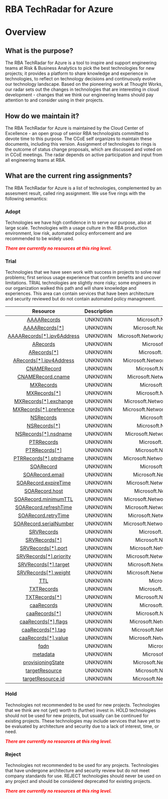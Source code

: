 
RBA TechRadar for Azure
=======================

# Overview

## What is the purpose?


The RBA TechRadar for Azure is a tool to inspire and support engineering teams at Risk & Business Analytics to pick the best technologies for new projects; it provides a platform to share knowledge and experience in technologies, to reflect on technology decisions and continuously evolve our technology landscape.  Based on the pioneering work at Thought Works, our radar sets out the changes in technologies that are interesting in cloud development - changes that we think our engineering teams should pay attention to and consider using in their projects.
## How do we maintain it?


The RBA TechRadar for Azure is maintained by the Cloud Center of Excellence - an open group of senior RBA technologists committed to devote time to this purpose.  The CCoE self organizes to maintain these documents, including this version.  Assignment of technologies to rings is the outcome of status change proposals, which are discussed and voted on in CCoE meetings.  The radar depends on active participation and input from all engineering teams at RBA.
## What are the current ring assignments?


The RBA TechRadar for Azure is a list of technologies, complemented by an assesment result, called ring assignment.  We use five rings with the following semantics:
### Adopt


Technologies we have high confidence in to serve our purpose, also at large scale.  Technologies with a usage culture in the RBA production environment, low risk, automated policy enforcement and are recommended to be widely used.  
  
***<font color="red"> There are currently no resources at this ring level. </font>***
### Trial


Technologies that we have seen work with success in projects to solve real problems;  first serious usage experience that confirm benefits and uncover limitations.  TRIAL technologies are slightly more risky; some engineers in our organization walked this path and will share knowledge and experiences.  This area can contain services that have been architecture and security reviewed but do not contain automated policy managmeent.  

|Resource|Description|Path|Status|
| :---: | :---: | :---: | :---: |
|[AAAARecords](https://github.com/openrba/python-azure-techradar/tree/master/Microsoft.Network/dnszones/PTR/AAAARecords)|UNKNOWN|Microsoft.Network/dnszones/PTR/AAAARecords|TRIAL|
|[AAAARecords[*]](https://github.com/openrba/python-azure-techradar/tree/master/Microsoft.Network/dnszones/PTR/AAAARecords[*])|UNKNOWN|Microsoft.Network/dnszones/PTR/AAAARecords[*]|TRIAL|
|[AAAARecords[*].ipv6Address](https://github.com/openrba/python-azure-techradar/tree/master/Microsoft.Network/dnszones/PTR/AAAARecords[*].ipv6Address)|UNKNOWN|Microsoft.Network/dnszones/PTR/AAAARecords[*].ipv6Address|TRIAL|
|[ARecords](https://github.com/openrba/python-azure-techradar/tree/master/Microsoft.Network/dnszones/PTR/ARecords)|UNKNOWN|Microsoft.Network/dnszones/PTR/ARecords|TRIAL|
|[ARecords[*]](https://github.com/openrba/python-azure-techradar/tree/master/Microsoft.Network/dnszones/PTR/ARecords[*])|UNKNOWN|Microsoft.Network/dnszones/PTR/ARecords[*]|TRIAL|
|[ARecords[*].ipv4Address](https://github.com/openrba/python-azure-techradar/tree/master/Microsoft.Network/dnszones/PTR/ARecords[*].ipv4Address)|UNKNOWN|Microsoft.Network/dnszones/PTR/ARecords[*].ipv4Address|TRIAL|
|[CNAMERecord](https://github.com/openrba/python-azure-techradar/tree/master/Microsoft.Network/dnszones/PTR/CNAMERecord)|UNKNOWN|Microsoft.Network/dnszones/PTR/CNAMERecord|TRIAL|
|[CNAMERecord.cname](https://github.com/openrba/python-azure-techradar/tree/master/Microsoft.Network/dnszones/PTR/CNAMERecord.cname)|UNKNOWN|Microsoft.Network/dnszones/PTR/CNAMERecord.cname|TRIAL|
|[MXRecords](https://github.com/openrba/python-azure-techradar/tree/master/Microsoft.Network/dnszones/PTR/MXRecords)|UNKNOWN|Microsoft.Network/dnszones/PTR/MXRecords|TRIAL|
|[MXRecords[*]](https://github.com/openrba/python-azure-techradar/tree/master/Microsoft.Network/dnszones/PTR/MXRecords[*])|UNKNOWN|Microsoft.Network/dnszones/PTR/MXRecords[*]|TRIAL|
|[MXRecords[*].exchange](https://github.com/openrba/python-azure-techradar/tree/master/Microsoft.Network/dnszones/PTR/MXRecords[*].exchange)|UNKNOWN|Microsoft.Network/dnszones/PTR/MXRecords[*].exchange|TRIAL|
|[MXRecords[*].preference](https://github.com/openrba/python-azure-techradar/tree/master/Microsoft.Network/dnszones/PTR/MXRecords[*].preference)|UNKNOWN|Microsoft.Network/dnszones/PTR/MXRecords[*].preference|TRIAL|
|[NSRecords](https://github.com/openrba/python-azure-techradar/tree/master/Microsoft.Network/dnszones/PTR/NSRecords)|UNKNOWN|Microsoft.Network/dnszones/PTR/NSRecords|TRIAL|
|[NSRecords[*]](https://github.com/openrba/python-azure-techradar/tree/master/Microsoft.Network/dnszones/PTR/NSRecords[*])|UNKNOWN|Microsoft.Network/dnszones/PTR/NSRecords[*]|TRIAL|
|[NSRecords[*].nsdname](https://github.com/openrba/python-azure-techradar/tree/master/Microsoft.Network/dnszones/PTR/NSRecords[*].nsdname)|UNKNOWN|Microsoft.Network/dnszones/PTR/NSRecords[*].nsdname|TRIAL|
|[PTRRecords](https://github.com/openrba/python-azure-techradar/tree/master/Microsoft.Network/dnszones/PTR/PTRRecords)|UNKNOWN|Microsoft.Network/dnszones/PTR/PTRRecords|TRIAL|
|[PTRRecords[*]](https://github.com/openrba/python-azure-techradar/tree/master/Microsoft.Network/dnszones/PTR/PTRRecords[*])|UNKNOWN|Microsoft.Network/dnszones/PTR/PTRRecords[*]|TRIAL|
|[PTRRecords[*].ptrdname](https://github.com/openrba/python-azure-techradar/tree/master/Microsoft.Network/dnszones/PTR/PTRRecords[*].ptrdname)|UNKNOWN|Microsoft.Network/dnszones/PTR/PTRRecords[*].ptrdname|TRIAL|
|[SOARecord](https://github.com/openrba/python-azure-techradar/tree/master/Microsoft.Network/dnszones/PTR/SOARecord)|UNKNOWN|Microsoft.Network/dnszones/PTR/SOARecord|TRIAL|
|[SOARecord.email](https://github.com/openrba/python-azure-techradar/tree/master/Microsoft.Network/dnszones/PTR/SOARecord.email)|UNKNOWN|Microsoft.Network/dnszones/PTR/SOARecord.email|TRIAL|
|[SOARecord.expireTime](https://github.com/openrba/python-azure-techradar/tree/master/Microsoft.Network/dnszones/PTR/SOARecord.expireTime)|UNKNOWN|Microsoft.Network/dnszones/PTR/SOARecord.expireTime|TRIAL|
|[SOARecord.host](https://github.com/openrba/python-azure-techradar/tree/master/Microsoft.Network/dnszones/PTR/SOARecord.host)|UNKNOWN|Microsoft.Network/dnszones/PTR/SOARecord.host|TRIAL|
|[SOARecord.minimumTTL](https://github.com/openrba/python-azure-techradar/tree/master/Microsoft.Network/dnszones/PTR/SOARecord.minimumTTL)|UNKNOWN|Microsoft.Network/dnszones/PTR/SOARecord.minimumTTL|TRIAL|
|[SOARecord.refreshTime](https://github.com/openrba/python-azure-techradar/tree/master/Microsoft.Network/dnszones/PTR/SOARecord.refreshTime)|UNKNOWN|Microsoft.Network/dnszones/PTR/SOARecord.refreshTime|TRIAL|
|[SOARecord.retryTime](https://github.com/openrba/python-azure-techradar/tree/master/Microsoft.Network/dnszones/PTR/SOARecord.retryTime)|UNKNOWN|Microsoft.Network/dnszones/PTR/SOARecord.retryTime|TRIAL|
|[SOARecord.serialNumber](https://github.com/openrba/python-azure-techradar/tree/master/Microsoft.Network/dnszones/PTR/SOARecord.serialNumber)|UNKNOWN|Microsoft.Network/dnszones/PTR/SOARecord.serialNumber|TRIAL|
|[SRVRecords](https://github.com/openrba/python-azure-techradar/tree/master/Microsoft.Network/dnszones/PTR/SRVRecords)|UNKNOWN|Microsoft.Network/dnszones/PTR/SRVRecords|TRIAL|
|[SRVRecords[*]](https://github.com/openrba/python-azure-techradar/tree/master/Microsoft.Network/dnszones/PTR/SRVRecords[*])|UNKNOWN|Microsoft.Network/dnszones/PTR/SRVRecords[*]|TRIAL|
|[SRVRecords[*].port](https://github.com/openrba/python-azure-techradar/tree/master/Microsoft.Network/dnszones/PTR/SRVRecords[*].port)|UNKNOWN|Microsoft.Network/dnszones/PTR/SRVRecords[*].port|TRIAL|
|[SRVRecords[*].priority](https://github.com/openrba/python-azure-techradar/tree/master/Microsoft.Network/dnszones/PTR/SRVRecords[*].priority)|UNKNOWN|Microsoft.Network/dnszones/PTR/SRVRecords[*].priority|TRIAL|
|[SRVRecords[*].target](https://github.com/openrba/python-azure-techradar/tree/master/Microsoft.Network/dnszones/PTR/SRVRecords[*].target)|UNKNOWN|Microsoft.Network/dnszones/PTR/SRVRecords[*].target|TRIAL|
|[SRVRecords[*].weight](https://github.com/openrba/python-azure-techradar/tree/master/Microsoft.Network/dnszones/PTR/SRVRecords[*].weight)|UNKNOWN|Microsoft.Network/dnszones/PTR/SRVRecords[*].weight|TRIAL|
|[TTL](https://github.com/openrba/python-azure-techradar/tree/master/Microsoft.Network/dnszones/PTR/TTL)|UNKNOWN|Microsoft.Network/dnszones/PTR/TTL|TRIAL|
|[TXTRecords](https://github.com/openrba/python-azure-techradar/tree/master/Microsoft.Network/dnszones/PTR/TXTRecords)|UNKNOWN|Microsoft.Network/dnszones/PTR/TXTRecords|TRIAL|
|[TXTRecords[*]](https://github.com/openrba/python-azure-techradar/tree/master/Microsoft.Network/dnszones/PTR/TXTRecords[*])|UNKNOWN|Microsoft.Network/dnszones/PTR/TXTRecords[*]|TRIAL|
|[caaRecords](https://github.com/openrba/python-azure-techradar/tree/master/Microsoft.Network/dnszones/PTR/caaRecords)|UNKNOWN|Microsoft.Network/dnszones/PTR/caaRecords|TRIAL|
|[caaRecords[*]](https://github.com/openrba/python-azure-techradar/tree/master/Microsoft.Network/dnszones/PTR/caaRecords[*])|UNKNOWN|Microsoft.Network/dnszones/PTR/caaRecords[*]|TRIAL|
|[caaRecords[*].flags](https://github.com/openrba/python-azure-techradar/tree/master/Microsoft.Network/dnszones/PTR/caaRecords[*].flags)|UNKNOWN|Microsoft.Network/dnszones/PTR/caaRecords[*].flags|TRIAL|
|[caaRecords[*].tag](https://github.com/openrba/python-azure-techradar/tree/master/Microsoft.Network/dnszones/PTR/caaRecords[*].tag)|UNKNOWN|Microsoft.Network/dnszones/PTR/caaRecords[*].tag|TRIAL|
|[caaRecords[*].value](https://github.com/openrba/python-azure-techradar/tree/master/Microsoft.Network/dnszones/PTR/caaRecords[*].value)|UNKNOWN|Microsoft.Network/dnszones/PTR/caaRecords[*].value|TRIAL|
|[fqdn](https://github.com/openrba/python-azure-techradar/tree/master/Microsoft.Network/dnszones/PTR/fqdn)|UNKNOWN|Microsoft.Network/dnszones/PTR/fqdn|TRIAL|
|[metadata](https://github.com/openrba/python-azure-techradar/tree/master/Microsoft.Network/dnszones/PTR/metadata)|UNKNOWN|Microsoft.Network/dnszones/PTR/metadata|TRIAL|
|[provisioningState](https://github.com/openrba/python-azure-techradar/tree/master/Microsoft.Network/dnszones/PTR/provisioningState)|UNKNOWN|Microsoft.Network/dnszones/PTR/provisioningState|TRIAL|
|[targetResource](https://github.com/openrba/python-azure-techradar/tree/master/Microsoft.Network/dnszones/PTR/targetResource)|UNKNOWN|Microsoft.Network/dnszones/PTR/targetResource|TRIAL|
|[targetResource.id](https://github.com/openrba/python-azure-techradar/tree/master/Microsoft.Network/dnszones/PTR/targetResource.id)|UNKNOWN|Microsoft.Network/dnszones/PTR/targetResource.id|TRIAL|

### Hold


Technologies not recommended to be used for new projects. Technologies that we think are not (yet) worth to (further) invest in.  HOLD technologies should not be used for new projects, but usually can be continued for existing projects.  These technologies may include services that have yet to be evaluated by architecture and security due to a lack of interest, time, or need.  
  
***<font color="red"> There are currently no resources at this ring level. </font>***
### Reject


Technologies not recommended to be used for any projects. Technologies that have undergone architecture and security review but do not meet company standards for use.  REJECT technologies should never be used on any project and should be considered deprecated for existing projects.  
  
***<font color="red"> There are currently no resources at this ring level. </font>***